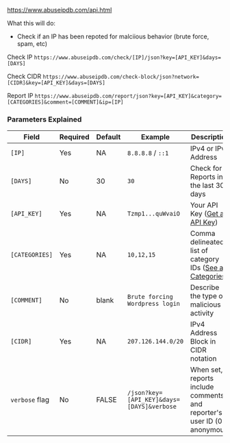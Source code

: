 https://www.abuseipdb.com/api.html

What this will do:
* Check if an IP has been repoted for malciious behavior (brute force, spam, etc)

Check IP
`https://www.abuseipdb.com/check/[IP]/json?key=[API_KEY]&days=[DAYS]`

Check CIDR
`https://www.abuseipdb.com/check-block/json?network=[CIDR]&key=[API_KEY]&days=[DAYS]`

Report IP
`https://www.abuseipdb.com/report/json?key=[API_KEY]&category=[CATEGORIES]&comment=[COMMENT]&ip=[IP]`



### Parameters Explained

| Field        | Required | Default | Example                               | Description                                                                 |
|--------------|----------|---------|---------------------------------------|-----------------------------------------------------------------------------|
| `[IP]`       | Yes      | NA      | `8.8.8.8` / `::1`                      | IPv4 or IPv6 Address                                                        |
| `[DAYS]`     | No       | 30      | `30`                                  | Check for IP Reports in the last 30 days                                   |
| `[API_KEY]`  | Yes      | NA      | `Tzmp1...quWvaiO`                      | Your API Key ([Get an API Key](https://www.abuseipdb.com/account))                                         |
| `[CATEGORIES]` | Yes    | NA      | `10,12,15`                            | Comma delineated list of category IDs ([See all Categories](https://www.abuseipdb.com/categories))            |
| `[COMMENT]`  | No       | blank   | `Brute forcing Wordpress login`       | Describe the type of malicious activity                                    |
| `[CIDR]`     | Yes      | NA      | `207.126.144.0/20`                    | IPv4 Address Block in CIDR notation                                        |
| `verbose` flag | No     | FALSE   | `/json?key=[API_KEY]&days=[DAYS]&verbose` | When set, reports include comments and reporter's user ID (0 = anonymous)  |
